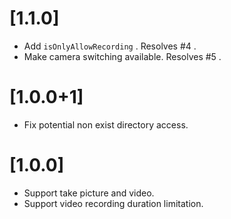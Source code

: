 # [1.1.0]

* Add `isOnlyAllowRecording` . Resolves #4 .
* Make camera switching available. Resolves #5 .

# [1.0.0+1]

* Fix potential non exist directory access.

# [1.0.0]

* Support take picture and video.
* Support video recording duration limitation.
